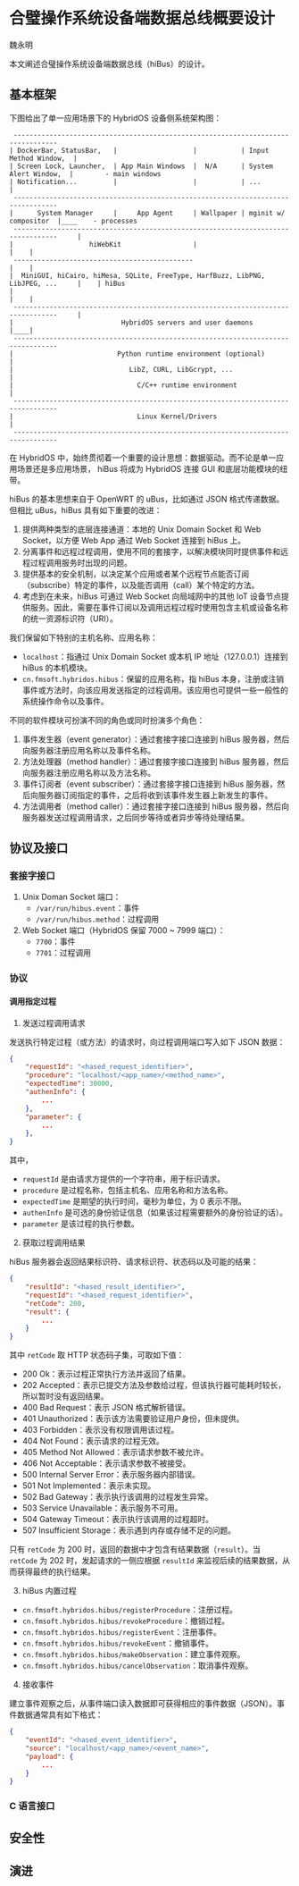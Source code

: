 # 合璧操作系统设备端数据总线概要设计

魏永明

本文阐述合璧操作系统设备端数据总线（hiBus）的设计。

## 基本框架

下图给出了单一应用场景下的 HybridOS 设备侧系统架构图：

```
 ---------------------------------------------------------------------------------
| DockerBar, StatusBar,   |                   |           | Input Method Window,  |
| Screen Lock, Launcher,  | App Main Windows  |  N/A      | System Alert Window,  |        - main windows
| Notification...         |                   |           | ...                   |
 ---------------------------------------------------------------------------------
|      System Manager     |     App Agent     | Wallpaper | mginit w/ compositor  |____    - processes
 ---------------------------------------------------------------------------------     |
|                   hiWebKit                  |                                   |    |
 ---------------------------------------------                                    |    |
|  MiniGUI, hiCairo, hiMesa, SQLite, FreeType, HarfBuzz, LibPNG, LibJPEG, ...     |    | hiBus
|                                                                                 |    |
 ---------------------------------------------------------------------------------     |
|                           HybridOS servers and user daemons                     |____|
 ---------------------------------------------------------------------------------
|                          Python runtime environment (optional)                  |
|                             LibZ, CURL, LibGcrypt, ...                          |
|                               C/C++ runtime environment                         |
 ---------------------------------------------------------------------------------
|                               Linux Kernel/Drivers                              |
 ---------------------------------------------------------------------------------
```

在 HybridOS 中，始终贯彻着一个重要的设计思想：数据驱动。而不论是单一应用场景还是多应用场景，
hiBus 将成为 HybridOS 连接 GUI 和底层功能模块的纽带。

hiBus 的基本思想来自于 OpenWRT 的 uBus，比如通过 JSON 格式传递数据。但相比 uBus，hiBus 具有如下重要的改进：

1. 提供两种类型的底层连接通道：本地的 Unix Domain Socket 和 Web Socket，以方便 Web App 通过 Web Socket 连接到 hiBus 上。
1. 分离事件和远程过程调用，使用不同的套接字，以解决模块同时提供事件和远程过程调用服务时出现的问题。
1. 提供基本的安全机制，以决定某个应用或者某个远程节点能否订阅（subscribe）特定的事件，以及能否调用（call）某个特定的方法。
1. 考虑到在未来，hiBus 可通过 Web Socket 向局域网中的其他 IoT 设备节点提供服务。因此，需要在事件订阅以及调用远程过程时使用包含主机或设备名称的统一资源标识符（URI）。

我们保留如下特别的主机名称、应用名称：

- `localhost`：指通过 Unix Domain Socket 或本机 IP 地址（127.0.0.1）连接到 hiBus 的本机模块。
- `cn.fmsoft.hybridos.hibus`：保留的应用名称，指 hiBus 本身，注册或注销事件或方法时，向该应用发送指定的过程调用。该应用也可提供一些一般性的系统操作命令以及事件。

不同的软件模块可扮演不同的角色或同时扮演多个角色：

1. 事件发生器（event generator）：通过套接字接口连接到 hiBus 服务器，然后向服务器注册应用名称以及事件名称。
1. 方法处理器（method handler）：通过套接字接口连接到 hiBus 服务器，然后向服务器注册应用名称以及方法名称。
1. 事件订阅者（event subscriber）：通过套接字接口连接到 hiBus 服务器，然后向服务器订阅指定的事件，之后将收到该事件发生器上新发生的事件。
1. 方法调用者（method caller）：通过套接字接口连接到 hiBus 服务器，然后向服务器发送过程调用请求，之后同步等待或者异步等待处理结果。

## 协议及接口

### 套接字接口

1. Unix Doman Socket 端口：
   - `/var/run/hibus.event`：事件
   - `/var/run/hibus.method`：过程调用
1. Web Socket 端口（HybridOS 保留 7000 ~ 7999 端口）：
   - `7700`：事件
   - `7701`：过程调用

### 协议

#### 调用指定过程

1) 发送过程调用请求

发送执行特定过程（或方法）的请求时，向过程调用端口写入如下 JSON 数据：

```json
{
    "requestId": "<hased_request_identifier>",
    "procedure": "localhost/<app_name>/<method_name>",
    "expectedTime": 30000,
    "authenInfo": {
        ...
    },
    "parameter": {
        ...
    },
}
```

其中，
   - `requestId` 是由请求方提供的一个字符串，用于标识请求。
   - `procedure` 是过程名称，包括主机名、应用名称和方法名称。
   - `expectedTime` 是期望的执行时间，毫秒为单位，为 0 表示不限。
   - `authenInfo` 是可选的身份验证信息（如果该过程需要额外的身份验证的话）。
   - `parameter` 是该过程的执行参数。

2) 获取过程调用结果

hiBus 服务器会返回结果标识符、请求标识符、状态码以及可能的结果：

```json
{
    "resultId": "<hased_result_identifier>",
    "requestId": "<hased_request_identifier>",
    "retCode": 200,
    "result": {
        ...
    }
}
```

其中 `retCode` 取 HTTP 状态码子集，可取如下值：

   - 200 Ok：表示过程正常执行方法并返回了结果。
   - 202 Accepted：表示已提交方法及参数给过程，但该执行器可能耗时较长，所以暂时没有返回结果。
   - 400 Bad Request：表示 JSON 格式解析错误。
   - 401 Unauthorized：表示该方法需要验证用户身份，但未提供。
   - 403 Forbidden：表示没有权限调用该过程。
   - 404 Not Found：表示请求的过程无效。
   - 405 Method Not Allowed：表示请求参数不被允许。
   - 406 Not Acceptable：表示请求参数不被接受。
   - 500 Internal Server Error：表示服务器内部错误。
   - 501 Not Implemented：表示未实现。
   - 502 Bad Gateway：表示执行该调用的过程发生异常。
   - 503 Service Unavailable：表示服务不可用。
   - 504 Gateway Timeout：表示执行该调用的过程超时。
   - 507 Insufficient Storage：表示遇到内存或存储不足的问题。

只有 `retCode` 为 200 时，返回的数据中才包含有结果数据（`result`）。当 `retCode` 为 202 时，发起请求的一侧应根据 `resultId` 来监视后续的结果数据，从而获得最终的执行结果。

3) hiBus 内置过程

- `cn.fmsoft.hybridos.hibus/registerProcedure`：注册过程。
- `cn.fmsoft.hybridos.hibus/revokeProcedure`：撤销过程。
- `cn.fmsoft.hybridos.hibus/registerEvent`：注册事件。
- `cn.fmsoft.hybridos.hibus/revokeEvent`：撤销事件。
- `cn.fmsoft.hybridos.hibus/makeObservation`：建立事件观察。
- `cn.fmsoft.hybridos.hibus/cancelObservation`：取消事件观察。

4) 接收事件

建立事件观察之后，从事件端口读入数据即可获得相应的事件数据（JSON）。事件数据通常具有如下格式：

```json
{
    "eventId": "<hased_event_identifier>",
    "source": "localhost/<app_name>/<event_name>",
    "payload": {
        ...
    }
}
```

### C 语言接口

## 安全性

## 演进

